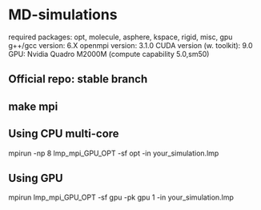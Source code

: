# MD-simulations
required packages: opt, molecule, asphere, kspace, rigid, misc, gpu
g++/gcc version: 6.X
openmpi version: 3.1.0
CUDA version (w. toolkit): 9.0
GPU: Nvidia Quadro M2000M (compute capability 5.0,sm50)
## Official repo: stable branch
## make mpi
## Using CPU multi-core
mpirun -np 8 lmp_mpi_GPU_OPT -sf opt -in your_simulation.lmp
## Using GPU
mpirun lmp_mpi_GPU_OPT  -sf gpu -pk gpu 1 -in your_simulation.lmp


